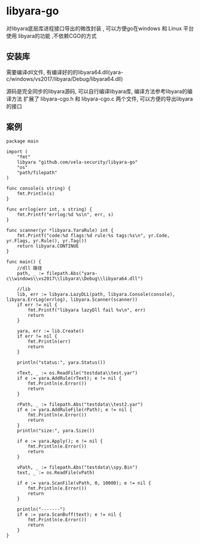 # libyara-go 

对libyara底层库进程接口导出的微改封装 , 可以方便go在windows 和 Linux 平台使用 libyara的功能 ,不依赖CGO的方式


## 安装库

需要编译dll文件, 有编译好的的libyara64.dll(yara-c/windows/vs2017/libyara/Debug/libyara64.dll)

源码是完全同步的libyara源码, 可以自行编译libyara库, 编译方法参考libyara的编译方法 扩展了 libyara-cgo.h 和 libyara-cgo.c 两个文件, 可以方便的导出libyara的接口


## 案例
```golang
package main

import (
	"fmt"
	libyara "github.com/vela-security/libyara-go"
	"os"
	"path/filepath"
)

func console(s string) {
	fmt.Println(s)
}

func errlog(err int, s string) {
	fmt.Printf("errlog:%d %s\n", err, s)
}

func scanner(yr *libyara.YaraRule) int {
	fmt.Printf("code:%d flags:%d rule:%s tags:%s\n", yr.Code, yr.Flags, yr.Rule(), yr.Tag())
	return libyara.CONTINUE
}

func main() {
	//dll 路径
	path, _ := filepath.Abs("yara-c\\windows\\vs2017\\libyara\\Debug\\libyara64.dll")

	//lib
	lib, err := libyara.LazyDLL(path, libyara.Console(console), libyara.ErrLog(errlog), libyara.Scanner(scanner))
	if err != nil {
		fmt.Printf("libyara lazyDll fail %v\n", err)
		return
	}

	yara, err := lib.Create()
	if err != nil {
		fmt.Println(err)
		return
	}

	println("status:", yara.Status())

	rText, _ := os.ReadFile("testdata\\test.yar")
	if e := yara.AddRule(rText); e != nil {
		fmt.Println(e.Error())
		return
	}

	rPath, _ := filepath.Abs("testdata\\test2.yar")
	if e := yara.AddRuleFile(rPath); e != nil {
		fmt.Println(e.Error())
		return
	}
	println("size:", yara.Size())

	if e := yara.Apply(); e != nil {
		fmt.Println(e.Error())
		return
	}

	vPath, _ := filepath.Abs("testdata\\spy.Bin")
	text, _ := os.ReadFile(vPath)

	if e := yara.ScanFile(vPath, 0, 10000); e != nil {
		fmt.Println(e.Error())
		return
	}

	println("-------")
	if e := yara.ScanBuff(text); e != nil {
		fmt.Println(e.Error())
		return
	}
}
```
